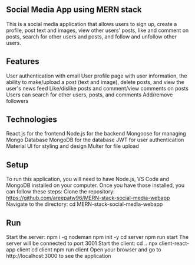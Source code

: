 ## Social Media App using MERN stack
This is a social media application that allows users to sign up, create a profile, post text and images, view other users' posts, like and comment on posts, search for other users and posts, and follow and unfollow other users.

## Features
User authentication with email
User profile page with user information, the ability to make/upload a post (text and image), delete posts, and view the user's news feed
Like/dislike posts and comment/view comments on posts
Users can search for other users, posts, and comments
Add/remove followers

## Technologies
React.js for the frontend
Node.js for the backend
Mongoose for managing Mongo Database
MongoDB for the database
JWT for user authentication
Material UI for styling and design
Multer for file upload

## Setup
To run this application, you will need to have Node.js, VS Code and MongoDB installed on your computer. Once you have those installed, you can follow these steps:
Clone the repository: https://github.com/areepatw96/MERN-stack-social-media-webapp
Navigate to the directory: cd MERN-stack-social-media-webapp

## Run
Start the server: 
npm i -g nodeman
npm init -y
cd server
npm run start
The server will be connected to port 3001
Start the client:
cd ..
npx client-react-app client
cd client
npm run client
Open your browser and go to http://localhost:3000 to see the application
